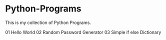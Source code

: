 # Python-Programs


This is my collection of Python Programs.

01 Hello World
02 Random Password Generator
03 Simple if else Dictionary


